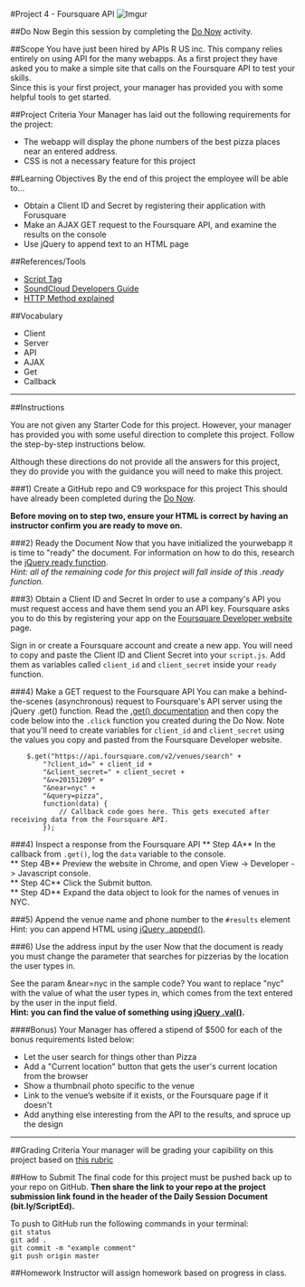 #Project 4 - Foursquare API
![Imgur](http://i.imgur.com/2kSeDCY.png)

##Do Now 
Begin this session by completing the [Do Now](doNow.md) activity.

##Scope
You have just been hired by APIs R US inc. This company relies entirely on using API for the many webapps. As a first project they have asked you to make a simple site that calls on the Foursquare API to test your skills.  
Since this is your first project, your manager has provided you with some helpful tools to get started. 

##Project Criteria
Your Manager has laid out the following requirements for the project: 

* The webapp will display the phone numbers of the best pizza places near an entered address.
* CSS is not a necessary feature for this project 

##Learning Objectives
By the end of this project the employee will be able to...

* Obtain a Client ID and Secret by registering their application with Forusquare
* Make an AJAX GET request to the Foursquare API, and examine the results on the console
* Use jQuery to append text to an HTML page

##References/Tools
* [Script Tag](http://javascript.crockford.com/script.html)
* [SoundCloud Developers Guide](http://web.archive.org/web/20150701150357/http://developers.soundcloud.com/docs)
* [HTTP Method explained](http://www.w3schools.com/tags/ref_httpmethods.asp)

 
##Vocabulary

* Client
* Server
* API
* AJAX
* Get
* Callback 

***
##Instructions

You are not given any Starter Code for this project. However, your manager has provided you with some useful direction to complete this project. Follow the step-by-step instructions below. 

Although these directions do not provide all the answers for this project, they do provide you with the guidance you will need to make this project.

###1) Create a GitHub repo and C9 workspace for this project
This should have already been completed during the [Do Now](doNow.md).

**Before moving on to step two, ensure your HTML is correct by having an instructor confirm you are ready to move on.** 

###2) Ready the Document
Now that you have initialized the yourwebapp it is time to "ready" the document. For information on how to do this, research the [jQuery ready function](https://api.jquery.com/ready/).  
*Hint: all of the remaining code for this project will fall inside of this .ready function.*

###3) Obtain a Client ID and Secret
In order to use a company's API you must request access and have them send you an API key. Foursquare asks you to do this by registering your app on the [Foursquare Developer website](https://foursquare.com/developers/apps) page.

Sign in or create a Foursquare account and create a new app. You will need to copy and paste the Client ID and Client Secret into your ```script.js```. Add them as variables called ```client_id``` and ```client_secret``` inside your ```ready``` function.


###4) Make a GET request to the Foursquare API
You can make a behind-the-scenes (asynchronous) request to Foursquare's API server using the jQuery .get() function. Read the [.get() documentation](https://api.jquery.com/jquery.get/) and then copy the code below into the ```.click``` function you created during the Do Now. Note that you'll need to create variables for ```client_id``` and ```client_secret``` using the values you copy and pasted from the Foursquare Developer website.

        $.get("https://api.foursquare.com/v2/venues/search" +
            "?client_id=" + client_id +
            "&client_secret=" + client_secret +
            "&v=20151209" +
            "&near=nyc" +
            "&query=pizza",
            function(data) {
                // Callback code goes here. This gets executed after receiving data from the Foursquare API.
            });

###4) Inspect a response from the Foursquare API
** Step 4A** In the callback from ```.get()```, log the ```data``` variable to the console.   
** Step 4B** Preview the website in Chrome, and open View -> Developer -> Javascript console.   
** Step 4C** Click the Submit button.    
** Step 4D** Expand the data object to look for the names of venues in NYC.  

###5) Append the venue name and phone number to the ```#results``` element
Hint: you can append HTML using [jQuery .append()](http://api.jquery.com/append/).

###6) Use the address input by the user
Now that the document is ready you must change the parameter that searches for pizzerias by the location the user types in.  

See the param &near=nyc in the sample code?
You want to replace "nyc" with the value of what the user types in, which comes from the text entered by the user in the input field.  
**Hint: you can find the value of something using [jQuery .val()](http://api.jquery.com/val/).** 

####Bonus) 
Your Manager has offered a stipend of $500 for each of the bonus requirements listed below:  

* Let the user search for things other than Pizza
* Add a "Current location" button that gets the user's current location from the browser
* Show a thumbnail photo specific to the venue
* Link to the venue’s website if it exists, or the Foursquare page if it doesn't
* Add anything else interesting from the API to the results, and spruce up the design

***

##Grading Criteria
Your manager will be grading your capibility on this project based on [this rubric](/assessment.md)

##How to Submit
The final code for this project must be pushed back up to your repo on GitHub. **Then share the link to your repo at the project submission link found in the header of the Daily Session Document (bit.ly/ScriptEd).**  

To push to GitHub run the following commands in your terminal:  
`git status`  
`git add .`  
`git commit -m "example comment"`  
`git push origin master`

##Homework
Instructor will assign homework based on progress in class.